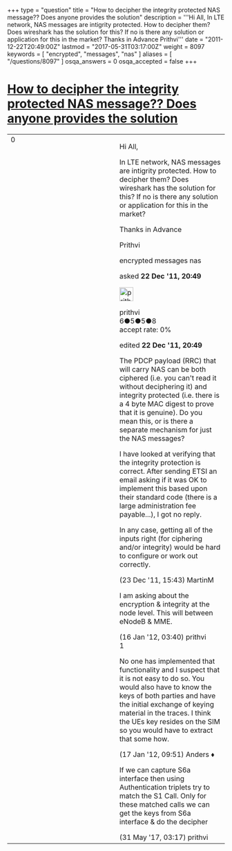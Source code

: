+++
type = "question"
title = "How to decipher  the integrity protected NAS message?? Does anyone provides the solution"
description = '''Hi All, In LTE network, NAS messages are intigrity protected. How to decipher them? Does wireshark has the solution for this? If no is there any solution or application for this in the market? Thanks in Advance Prithvi'''
date = "2011-12-22T20:49:00Z"
lastmod = "2017-05-31T03:17:00Z"
weight = 8097
keywords = [ "encrypted", "messages", "nas" ]
aliases = [ "/questions/8097" ]
osqa_answers = 0
osqa_accepted = false
+++

<div class="headNormal">

# [How to decipher the integrity protected NAS message?? Does anyone provides the solution](/questions/8097/how-to-decipher-the-integrity-protected-nas-message-does-anyone-provides-the-solution)

</div>

<div id="main-body">

<div id="askform">

<table id="question-table" style="width:100%;"><colgroup><col style="width: 50%" /><col style="width: 50%" /></colgroup><tbody><tr class="odd"><td style="width: 30px; vertical-align: top"><div class="vote-buttons"><span id="post-8097-upvote" class="ajax-command post-vote up" rel="nofollow" title="I like this post (click again to cancel)"> </span><div id="post-8097-score" class="post-score" title="current number of votes">0</div><span id="post-8097-downvote" class="ajax-command post-vote down" rel="nofollow" title="I dont like this post (click again to cancel)"> </span> <span id="favorite-mark" class="ajax-command favorite-mark" rel="nofollow" title="mark/unmark this question as favorite (click again to cancel)"> </span><div id="favorite-count" class="favorite-count"></div></div></td><td><div id="item-right"><div class="question-body"><p>Hi All,</p><p>In LTE network, NAS messages are intigrity protected. How to decipher them? Does wireshark has the solution for this? If no is there any solution or application for this in the market?</p><p>Thanks in Advance</p><p>Prithvi</p></div><div id="question-tags" class="tags-container tags"><span class="post-tag tag-link-encrypted" rel="tag" title="see questions tagged &#39;encrypted&#39;">encrypted</span> <span class="post-tag tag-link-messages" rel="tag" title="see questions tagged &#39;messages&#39;">messages</span> <span class="post-tag tag-link-nas" rel="tag" title="see questions tagged &#39;nas&#39;">nas</span></div><div id="question-controls" class="post-controls"></div><div class="post-update-info-container"><div class="post-update-info post-update-info-user"><p>asked <strong>22 Dec '11, 20:49</strong></p><img src="https://secure.gravatar.com/avatar/f80796612a9bd2e5c17778ae0a41d8ba?s=32&amp;d=identicon&amp;r=g" class="gravatar" width="32" height="32" alt="prithvi&#39;s gravatar image" /><p><span>prithvi</span><br />
<span class="score" title="6 reputation points">6</span><span title="5 badges"><span class="badge1">●</span><span class="badgecount">5</span></span><span title="5 badges"><span class="silver">●</span><span class="badgecount">5</span></span><span title="8 badges"><span class="bronze">●</span><span class="badgecount">8</span></span><br />
<span class="accept_rate" title="Rate of the user&#39;s accepted answers">accept rate:</span> <span title="prithvi has no accepted answers">0%</span></p></div><div class="post-update-info post-update-info-edited"><p><span> edited <strong>22 Dec '11, 20:49</strong> </span></p></div></div><div id="comments-container-8097" class="comments-container"><span id="8119"></span><div id="comment-8119" class="comment"><div id="post-8119-score" class="comment-score"></div><div class="comment-text"><p>The PDCP payload (RRC) that will carry NAS can be both ciphered (i.e. you can't read it without deciphering it) and integrity protected (i.e. there is a 4 byte MAC digest to prove that it is genuine). Do you mean this, or is there a separate mechanism for just the NAS messages?</p><p>I have looked at verifying that the integrity protection is correct. After sending ETSI an email asking if it was OK to implement this based upon their standard code (there is a large administration fee payable...), I got no reply.</p><p>In any case, getting all of the inputs right (for ciphering and/or integrity) would be hard to configure or work out correctly.</p></div><div id="comment-8119-info" class="comment-info"><span class="comment-age">(23 Dec '11, 15:43)</span> <span class="comment-user userinfo">MartinM</span></div></div><span id="8406"></span><div id="comment-8406" class="comment"><div id="post-8406-score" class="comment-score"></div><div class="comment-text"><p>I am asking about the encryption &amp; integrity at the node level. This will between eNodeB &amp; MME.</p></div><div id="comment-8406-info" class="comment-info"><span class="comment-age">(16 Jan '12, 03:40)</span> <span class="comment-user userinfo">prithvi</span></div></div><span id="8442"></span><div id="comment-8442" class="comment"><div id="post-8442-score" class="comment-score">1</div><div class="comment-text"><p>No one has implemented that functionality and I suspect that it is not easy to do so. You would also have to know the keys of both parties and have the initial exchange of keying material in the traces. I think the UEs key resides on the SIM so you would have to extract that some how.</p></div><div id="comment-8442-info" class="comment-info"><span class="comment-age">(17 Jan '12, 09:51)</span> <span class="comment-user userinfo">Anders ♦</span></div></div><span id="61706"></span><div id="comment-61706" class="comment"><div id="post-61706-score" class="comment-score"></div><div class="comment-text"><p>If we can capture S6a interface then using Authentication triplets try to match the S1 Call. Only for these matched calls we can get the keys from S6a interface &amp; do the decipher</p></div><div id="comment-61706-info" class="comment-info"><span class="comment-age">(31 May '17, 03:17)</span> <span class="comment-user userinfo">prithvi</span></div></div></div><div id="comment-tools-8097" class="comment-tools"></div><div class="clear"></div><div id="comment-8097-form-container" class="comment-form-container"></div><div class="clear"></div></div></td></tr></tbody></table>

</div>

</div>

